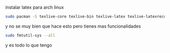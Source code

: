 instalar latex para arch linux

```bash
sudo pacman -S texlive-core texlive-bin texlive-latex texlive-latexrecommended texlive-latexextra
```

y no se muy bien que hace esto pero tienes mas funcionalidades

```bash
sudo fmtutil-sys --all
```

y es todo lo que tengo
